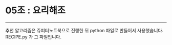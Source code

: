 # 05조 : 요리해조

------------------------

추천 알고리즘은 쥬피터노트북으로 진행한 뒤 python 파일로 만들어서 사용했습니다.
RECIPE.py 가 그 파일입니다.
